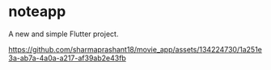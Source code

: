 # noteapp

A new and simple Flutter project.


https://github.com/sharmaprashant18/movie_app/assets/134224730/1a251e3a-ab7a-4a0a-a217-af39ab2e43fb
